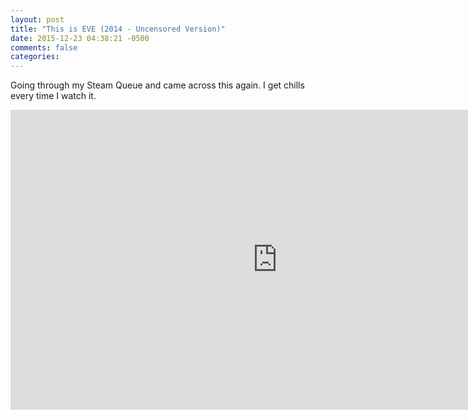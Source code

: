 ```yaml
---
layout: post
title: "This is EVE (2014 - Uncensored Version)"
date: 2015-12-23 04:38:21 -0500
comments: false
categories:
---
```


Going through my Steam Queue and came across this again. I get chills every time I watch it.

<iframe  width="853" height="480" src="https://www.youtube.com/embed/AdfFnTt2UT0?controls=1&amp;showinfo=0" frameborder="0" allowfullscreen></iframe>
